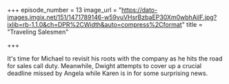 +++
episode_number = 13
image_url = "https://dato-images.imgix.net/151/1471789146-w59vuVHsrBzbaEP30Xm0wbhAiIF.jpg?ixlib=rb-1.1.0&ch=DPR%2CWidth&auto=compress%2Cformat"
title = "Traveling Salesmen"

+++

It's time for Michael to revisit his roots with the company as he hits the road for sales call duty. Meanwhile, Dwight attempts to cover up a crucial deadline missed by Angela while Karen is in for some surprising news.